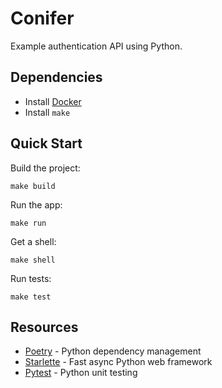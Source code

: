 # Conifer

Example authentication API using Python.

## Dependencies

* Install [Docker](https://docs.docker.com/get-docker/)
* Install `make`

## Quick Start

Build the project:
```
make build
```

Run the app:
```
make run
```

Get a shell:
```
make shell
```

Run tests:
```
make test
```

## Resources

* [Poetry](https://python-poetry.org) - Python dependency management
* [Starlette](https://www.starlette.io) - Fast async Python web framework
* [Pytest](https://docs.pytest.org/en/7.4.x/) - Python unit testing
